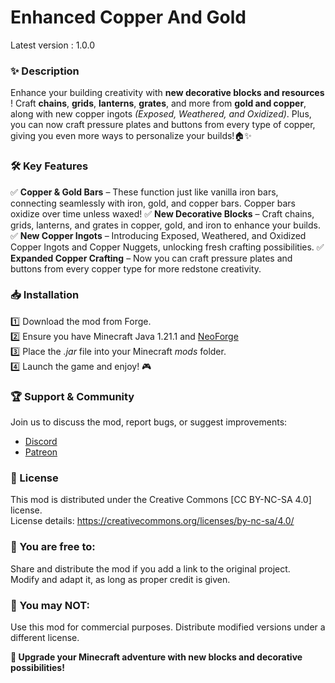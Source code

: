 # Enhanced Copper And Gold

Latest version : 1.0.0
  
### ✨ Description   
Enhance your building creativity with **new decorative blocks and resources** ! Craft **chains**, **grids**, **lanterns**, **grates**, and more from **gold and copper**, along with new copper ingots _(Exposed, Weathered, and Oxidized)_. Plus, you can now craft pressure plates and buttons from every type of copper, giving you even more ways to personalize your builds!🏠✨
  
### 🛠 Key Features
✅ **Copper & Gold Bars** – These function just like vanilla iron bars, connecting seamlessly with iron, gold, and copper bars. Copper bars oxidize over time unless waxed!
✅ **New Decorative Blocks** – Craft chains, grids, lanterns, and grates in copper, gold, and iron to enhance your builds.
✅ **New Copper Ingots** – Introducing Exposed, Weathered, and Oxidized Copper Ingots and Copper Nuggets, unlocking fresh crafting possibilities.
✅ **Expanded Copper Crafting** – Now you can craft pressure plates and buttons from every copper type for more redstone creativity. 
  
### 📥 Installation 
1️⃣ Download the mod from Forge.  
2️⃣ Ensure you have Minecraft Java 1.21.1 and [NeoForge](https://neoforged.net)  
3️⃣ Place the _.jar_ file into your Minecraft _mods_ folder.  
4️⃣ Launch the game and enjoy! 🎮  

    
### 🏆 Support & Community
Join us to discuss the mod, report bugs, or suggest improvements:  
- [Discord](https://discord.gg/dyPhP8zSvN)  
- [Patreon](https://www.patreon.com/c/GravityBoxGames)  

### 📜 License  
This mod is distributed under the Creative Commons [CC BY-NC-SA 4.0] license.  
License details: https://creativecommons.org/licenses/by-nc-sa/4.0/  

### 📌 You are free to:
Share and distribute the mod if you add a link to the original project.  
Modify and adapt it, as long as proper credit is given.  
  
### 🚫 You may NOT:
Use this mod for commercial purposes.
Distribute modified versions under a different license.

**🚀 Upgrade your Minecraft adventure with new blocks and decorative possibilities!**
